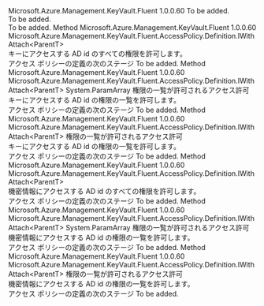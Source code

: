 <Type Name="IWithPermissions&lt;ParentT&gt;" FullName="Microsoft.Azure.Management.KeyVault.Fluent.AccessPolicy.Definition.IWithPermissions&lt;ParentT&gt;">
  <TypeSignature Language="C#" Value="public interface IWithPermissions&lt;ParentT&gt;" />
  <TypeSignature Language="ILAsm" Value=".class public interface auto ansi abstract IWithPermissions`1&lt;ParentT&gt;" />
  <TypeSignature Language="DocId" Value="T:Microsoft.Azure.Management.KeyVault.Fluent.AccessPolicy.Definition.IWithPermissions`1" />
  <TypeSignature Language="VB.NET" Value="Public Interface IWithPermissions(Of ParentT)" />
  <TypeSignature Language="F#" Value="type IWithPermissions&lt;'ParentT&gt; = interface" />
  <AssemblyInfo>
    <AssemblyName>Microsoft.Azure.Management.KeyVault.Fluent</AssemblyName>
    <AssemblyVersion>1.0.0.60</AssemblyVersion>
  </AssemblyInfo>
  <TypeParameters>
    <TypeParameter Name="ParentT" />
  </TypeParameters>
  <Interfaces />
  <Docs>
    <typeparam name="ParentT">To be added.</typeparam>
    <summary>To be added.</summary>
    <remarks>To be added.</remarks>
  </Docs>
  <Members>
    <Member MemberName="AllowKeyAllPermissions">
      <MemberSignature Language="C#" Value="public Microsoft.Azure.Management.KeyVault.Fluent.AccessPolicy.Definition.IWithAttach&lt;ParentT&gt; AllowKeyAllPermissions ();" />
      <MemberSignature Language="ILAsm" Value=".method public hidebysig newslot virtual instance class Microsoft.Azure.Management.KeyVault.Fluent.AccessPolicy.Definition.IWithAttach`1&lt;!ParentT&gt; AllowKeyAllPermissions() cil managed" />
      <MemberSignature Language="DocId" Value="M:Microsoft.Azure.Management.KeyVault.Fluent.AccessPolicy.Definition.IWithPermissions`1.AllowKeyAllPermissions" />
      <MemberSignature Language="VB.NET" Value="Public Function AllowKeyAllPermissions () As IWithAttach(Of ParentT)" />
      <MemberSignature Language="F#" Value="abstract member AllowKeyAllPermissions : unit -&gt; Microsoft.Azure.Management.KeyVault.Fluent.AccessPolicy.Definition.IWithAttach&lt;'ParentT&gt;" Usage="iWithPermissions.AllowKeyAllPermissions " />
      <MemberType>Method</MemberType>
      <AssemblyInfo>
        <AssemblyName>Microsoft.Azure.Management.KeyVault.Fluent</AssemblyName>
        <AssemblyVersion>1.0.0.60</AssemblyVersion>
      </AssemblyInfo>
      <ReturnValue>
        <ReturnType>Microsoft.Azure.Management.KeyVault.Fluent.AccessPolicy.Definition.IWithAttach&lt;ParentT&gt;</ReturnType>
      </ReturnValue>
      <Parameters />
      <Docs>
        <summary>
            キーにアクセスする AD id のすべての権限を許可します。
            </summary>
        <returns>アクセス ポリシーの定義の次のステージ</returns>
        <remarks>To be added.</remarks>
      </Docs>
    </Member>
    <Member MemberName="AllowKeyPermissions">
      <MemberSignature Language="C#" Value="public Microsoft.Azure.Management.KeyVault.Fluent.AccessPolicy.Definition.IWithAttach&lt;ParentT&gt; AllowKeyPermissions (params Microsoft.Azure.Management.KeyVault.Fluent.Models.KeyPermissions[] permissions);" />
      <MemberSignature Language="ILAsm" Value=".method public hidebysig newslot virtual instance class Microsoft.Azure.Management.KeyVault.Fluent.AccessPolicy.Definition.IWithAttach`1&lt;!ParentT&gt; AllowKeyPermissions(class Microsoft.Azure.Management.KeyVault.Fluent.Models.KeyPermissions[] permissions) cil managed" />
      <MemberSignature Language="DocId" Value="M:Microsoft.Azure.Management.KeyVault.Fluent.AccessPolicy.Definition.IWithPermissions`1.AllowKeyPermissions(Microsoft.Azure.Management.KeyVault.Fluent.Models.KeyPermissions[])" />
      <MemberSignature Language="VB.NET" Value="Public Function AllowKeyPermissions (ParamArray permissions As KeyPermissions()) As IWithAttach(Of ParentT)" />
      <MemberSignature Language="F#" Value="abstract member AllowKeyPermissions : Microsoft.Azure.Management.KeyVault.Fluent.Models.KeyPermissions[] -&gt; Microsoft.Azure.Management.KeyVault.Fluent.AccessPolicy.Definition.IWithAttach&lt;'ParentT&gt;" Usage="iWithPermissions.AllowKeyPermissions permissions" />
      <MemberType>Method</MemberType>
      <AssemblyInfo>
        <AssemblyName>Microsoft.Azure.Management.KeyVault.Fluent</AssemblyName>
        <AssemblyVersion>1.0.0.60</AssemblyVersion>
      </AssemblyInfo>
      <ReturnValue>
        <ReturnType>Microsoft.Azure.Management.KeyVault.Fluent.AccessPolicy.Definition.IWithAttach&lt;ParentT&gt;</ReturnType>
      </ReturnValue>
      <Parameters>
        <Parameter Name="permissions" Type="Microsoft.Azure.Management.KeyVault.Fluent.Models.KeyPermissions[]">
          <Attributes>
            <Attribute>
              <AttributeName>System.ParamArray</AttributeName>
            </Attribute>
          </Attributes>
        </Parameter>
      </Parameters>
      <Docs>
        <param name="permissions">権限の一覧が許可されるアクセス許可</param>
        <summary>
            キーにアクセスする AD id の権限の一覧を許可します。
            </summary>
        <returns>アクセス ポリシーの定義の次のステージ</returns>
        <remarks>To be added.</remarks>
      </Docs>
    </Member>
    <Member MemberName="AllowKeyPermissions">
      <MemberSignature Language="C#" Value="public Microsoft.Azure.Management.KeyVault.Fluent.AccessPolicy.Definition.IWithAttach&lt;ParentT&gt; AllowKeyPermissions (System.Collections.Generic.IList&lt;Microsoft.Azure.Management.KeyVault.Fluent.Models.KeyPermissions&gt; permissions);" />
      <MemberSignature Language="ILAsm" Value=".method public hidebysig newslot virtual instance class Microsoft.Azure.Management.KeyVault.Fluent.AccessPolicy.Definition.IWithAttach`1&lt;!ParentT&gt; AllowKeyPermissions(class System.Collections.Generic.IList`1&lt;class Microsoft.Azure.Management.KeyVault.Fluent.Models.KeyPermissions&gt; permissions) cil managed" />
      <MemberSignature Language="DocId" Value="M:Microsoft.Azure.Management.KeyVault.Fluent.AccessPolicy.Definition.IWithPermissions`1.AllowKeyPermissions(System.Collections.Generic.IList{Microsoft.Azure.Management.KeyVault.Fluent.Models.KeyPermissions})" />
      <MemberSignature Language="VB.NET" Value="Public Function AllowKeyPermissions (permissions As IList(Of KeyPermissions)) As IWithAttach(Of ParentT)" />
      <MemberSignature Language="F#" Value="abstract member AllowKeyPermissions : System.Collections.Generic.IList&lt;Microsoft.Azure.Management.KeyVault.Fluent.Models.KeyPermissions&gt; -&gt; Microsoft.Azure.Management.KeyVault.Fluent.AccessPolicy.Definition.IWithAttach&lt;'ParentT&gt;" Usage="iWithPermissions.AllowKeyPermissions permissions" />
      <MemberType>Method</MemberType>
      <AssemblyInfo>
        <AssemblyName>Microsoft.Azure.Management.KeyVault.Fluent</AssemblyName>
        <AssemblyVersion>1.0.0.60</AssemblyVersion>
      </AssemblyInfo>
      <ReturnValue>
        <ReturnType>Microsoft.Azure.Management.KeyVault.Fluent.AccessPolicy.Definition.IWithAttach&lt;ParentT&gt;</ReturnType>
      </ReturnValue>
      <Parameters>
        <Parameter Name="permissions" Type="System.Collections.Generic.IList&lt;Microsoft.Azure.Management.KeyVault.Fluent.Models.KeyPermissions&gt;" />
      </Parameters>
      <Docs>
        <param name="permissions">権限の一覧が許可されるアクセス許可</param>
        <summary>
            キーにアクセスする AD id の権限の一覧を許可します。
            </summary>
        <returns>アクセス ポリシーの定義の次のステージ</returns>
        <remarks>To be added.</remarks>
      </Docs>
    </Member>
    <Member MemberName="AllowSecretAllPermissions">
      <MemberSignature Language="C#" Value="public Microsoft.Azure.Management.KeyVault.Fluent.AccessPolicy.Definition.IWithAttach&lt;ParentT&gt; AllowSecretAllPermissions ();" />
      <MemberSignature Language="ILAsm" Value=".method public hidebysig newslot virtual instance class Microsoft.Azure.Management.KeyVault.Fluent.AccessPolicy.Definition.IWithAttach`1&lt;!ParentT&gt; AllowSecretAllPermissions() cil managed" />
      <MemberSignature Language="DocId" Value="M:Microsoft.Azure.Management.KeyVault.Fluent.AccessPolicy.Definition.IWithPermissions`1.AllowSecretAllPermissions" />
      <MemberSignature Language="VB.NET" Value="Public Function AllowSecretAllPermissions () As IWithAttach(Of ParentT)" />
      <MemberSignature Language="F#" Value="abstract member AllowSecretAllPermissions : unit -&gt; Microsoft.Azure.Management.KeyVault.Fluent.AccessPolicy.Definition.IWithAttach&lt;'ParentT&gt;" Usage="iWithPermissions.AllowSecretAllPermissions " />
      <MemberType>Method</MemberType>
      <AssemblyInfo>
        <AssemblyName>Microsoft.Azure.Management.KeyVault.Fluent</AssemblyName>
        <AssemblyVersion>1.0.0.60</AssemblyVersion>
      </AssemblyInfo>
      <ReturnValue>
        <ReturnType>Microsoft.Azure.Management.KeyVault.Fluent.AccessPolicy.Definition.IWithAttach&lt;ParentT&gt;</ReturnType>
      </ReturnValue>
      <Parameters />
      <Docs>
        <summary>
            機密情報にアクセスする AD id のすべての権限を許可します。
            </summary>
        <returns>アクセス ポリシーの定義の次のステージ</returns>
        <remarks>To be added.</remarks>
      </Docs>
    </Member>
    <Member MemberName="AllowSecretPermissions">
      <MemberSignature Language="C#" Value="public Microsoft.Azure.Management.KeyVault.Fluent.AccessPolicy.Definition.IWithAttach&lt;ParentT&gt; AllowSecretPermissions (params Microsoft.Azure.Management.KeyVault.Fluent.Models.SecretPermissions[] permissions);" />
      <MemberSignature Language="ILAsm" Value=".method public hidebysig newslot virtual instance class Microsoft.Azure.Management.KeyVault.Fluent.AccessPolicy.Definition.IWithAttach`1&lt;!ParentT&gt; AllowSecretPermissions(class Microsoft.Azure.Management.KeyVault.Fluent.Models.SecretPermissions[] permissions) cil managed" />
      <MemberSignature Language="DocId" Value="M:Microsoft.Azure.Management.KeyVault.Fluent.AccessPolicy.Definition.IWithPermissions`1.AllowSecretPermissions(Microsoft.Azure.Management.KeyVault.Fluent.Models.SecretPermissions[])" />
      <MemberSignature Language="VB.NET" Value="Public Function AllowSecretPermissions (ParamArray permissions As SecretPermissions()) As IWithAttach(Of ParentT)" />
      <MemberSignature Language="F#" Value="abstract member AllowSecretPermissions : Microsoft.Azure.Management.KeyVault.Fluent.Models.SecretPermissions[] -&gt; Microsoft.Azure.Management.KeyVault.Fluent.AccessPolicy.Definition.IWithAttach&lt;'ParentT&gt;" Usage="iWithPermissions.AllowSecretPermissions permissions" />
      <MemberType>Method</MemberType>
      <AssemblyInfo>
        <AssemblyName>Microsoft.Azure.Management.KeyVault.Fluent</AssemblyName>
        <AssemblyVersion>1.0.0.60</AssemblyVersion>
      </AssemblyInfo>
      <ReturnValue>
        <ReturnType>Microsoft.Azure.Management.KeyVault.Fluent.AccessPolicy.Definition.IWithAttach&lt;ParentT&gt;</ReturnType>
      </ReturnValue>
      <Parameters>
        <Parameter Name="permissions" Type="Microsoft.Azure.Management.KeyVault.Fluent.Models.SecretPermissions[]">
          <Attributes>
            <Attribute>
              <AttributeName>System.ParamArray</AttributeName>
            </Attribute>
          </Attributes>
        </Parameter>
      </Parameters>
      <Docs>
        <param name="permissions">権限の一覧が許可されるアクセス許可</param>
        <summary>
            機密情報にアクセスする AD id の権限の一覧を許可します。
            </summary>
        <returns>アクセス ポリシーの定義の次のステージ</returns>
        <remarks>To be added.</remarks>
      </Docs>
    </Member>
    <Member MemberName="AllowSecretPermissions">
      <MemberSignature Language="C#" Value="public Microsoft.Azure.Management.KeyVault.Fluent.AccessPolicy.Definition.IWithAttach&lt;ParentT&gt; AllowSecretPermissions (System.Collections.Generic.IList&lt;Microsoft.Azure.Management.KeyVault.Fluent.Models.SecretPermissions&gt; permissions);" />
      <MemberSignature Language="ILAsm" Value=".method public hidebysig newslot virtual instance class Microsoft.Azure.Management.KeyVault.Fluent.AccessPolicy.Definition.IWithAttach`1&lt;!ParentT&gt; AllowSecretPermissions(class System.Collections.Generic.IList`1&lt;class Microsoft.Azure.Management.KeyVault.Fluent.Models.SecretPermissions&gt; permissions) cil managed" />
      <MemberSignature Language="DocId" Value="M:Microsoft.Azure.Management.KeyVault.Fluent.AccessPolicy.Definition.IWithPermissions`1.AllowSecretPermissions(System.Collections.Generic.IList{Microsoft.Azure.Management.KeyVault.Fluent.Models.SecretPermissions})" />
      <MemberSignature Language="VB.NET" Value="Public Function AllowSecretPermissions (permissions As IList(Of SecretPermissions)) As IWithAttach(Of ParentT)" />
      <MemberSignature Language="F#" Value="abstract member AllowSecretPermissions : System.Collections.Generic.IList&lt;Microsoft.Azure.Management.KeyVault.Fluent.Models.SecretPermissions&gt; -&gt; Microsoft.Azure.Management.KeyVault.Fluent.AccessPolicy.Definition.IWithAttach&lt;'ParentT&gt;" Usage="iWithPermissions.AllowSecretPermissions permissions" />
      <MemberType>Method</MemberType>
      <AssemblyInfo>
        <AssemblyName>Microsoft.Azure.Management.KeyVault.Fluent</AssemblyName>
        <AssemblyVersion>1.0.0.60</AssemblyVersion>
      </AssemblyInfo>
      <ReturnValue>
        <ReturnType>Microsoft.Azure.Management.KeyVault.Fluent.AccessPolicy.Definition.IWithAttach&lt;ParentT&gt;</ReturnType>
      </ReturnValue>
      <Parameters>
        <Parameter Name="permissions" Type="System.Collections.Generic.IList&lt;Microsoft.Azure.Management.KeyVault.Fluent.Models.SecretPermissions&gt;" />
      </Parameters>
      <Docs>
        <param name="permissions">権限の一覧が許可されるアクセス許可</param>
        <summary>
            機密情報にアクセスする AD id の権限の一覧を許可します。
            </summary>
        <returns>アクセス ポリシーの定義の次のステージ</returns>
        <remarks>To be added.</remarks>
      </Docs>
    </Member>
  </Members>
</Type>